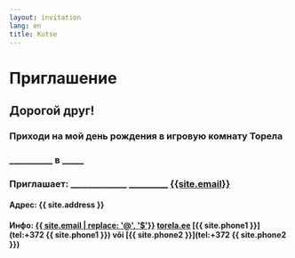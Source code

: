 ```yaml
---
layout: invitation
lang: en
title: Kutse
---
```


# Приглашение

## Дорогой друг!

### Приходи на мой день рождения в игровую комнату Торела

### <b id="date">__________</b> в <b id="time">_____</b>

### Приглашает: <b id="name">_____________</b> [_________](tel:) [{{site.email}}](mailto:) 

#### Адрес: {{ site.address }}

#### Инфо: [{{ site.email | replace: '@', '$'}}](mailto)  [torela.ee]({{site.url}})  [{{ site.phone1 }}](tel:+372 {{ site.phone1 }}) või [{{ site.phone2 }}](tel:+372 {{ site.phone2 }})
